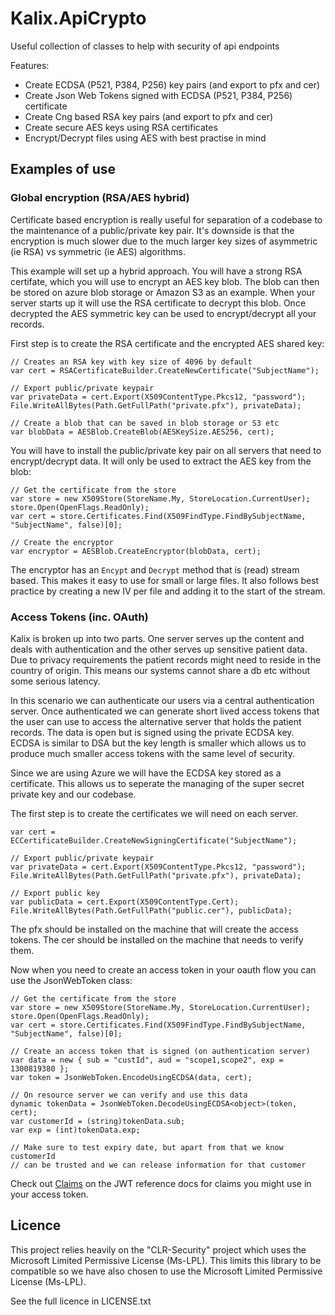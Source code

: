 # Kalix.ApiCrypto

Useful collection of classes to help with security of api endpoints

Features:
- Create ECDSA (P521, P384, P256) key pairs (and export to pfx and cer)
- Create Json Web Tokens signed with ECDSA (P521, P384, P256) certificate
- Create Cng based RSA key pairs (and export to pfx and cer)
- Create secure AES keys using RSA certificates
- Encrypt/Decrypt files using AES with best practise in mind

## Examples of use

### Global encryption (RSA/AES hybrid)

Certificate based encryption is really useful for separation of a codebase to the maintenance
of a public/private key pair. It's downside is that the encryption is much slower due to the
much larger key sizes of asymmetric (ie RSA) vs symmetric (ie AES) algorithms.

This example will set up a hybrid approach. You will have a strong RSA certifate, which you
will use to encrypt an AES key blob. The blob can then be stored on azure blob storage or Amazon S3
as an example. When your server starts up it will use the RSA certificate to decrypt this blob.
Once decrypted the AES symmetric key can be used to encrypt/decrypt all your records.

First step is to create the RSA certificate and the encrypted AES shared key:

	// Creates an RSA key with key size of 4096 by default
    var cert = RSACertificateBuilder.CreateNewCertificate("SubjectName");

	// Export public/private keypair
    var privateData = cert.Export(X509ContentType.Pkcs12, "password");
    File.WriteAllBytes(Path.GetFullPath("private.pfx"), privateData);

	// Create a blob that can be saved in blob storage or S3 etc
	var blobData = AESBlob.CreateBlob(AESKeySize.AES256, cert);

You will have to install the public/private key pair on all servers that need to encrypt/decrypt
data. It will only be used to extract the AES key from the blob:

    // Get the certificate from the store
    var store = new X509Store(StoreName.My, StoreLocation.CurrentUser);
    store.Open(OpenFlags.ReadOnly);
    var cert = store.Certificates.Find(X509FindType.FindBySubjectName, "SubjectName", false)[0];

	// Create the encryptor
	var encryptor = AESBlob.CreateEncryptor(blobData, cert);

The encryptor has an `Encypt` and `Decrypt` method that is (read) stream based. This makes it
easy to use for small or large files. It also follows best practice by creating a new IV per 
file and adding it to the start of the stream. 

### Access Tokens (inc. OAuth)

Kalix is broken up into two parts. One server serves up the content and deals with
authentication and the other serves up sensitive patient data. Due to privacy requirements
the patient records might need to reside in the country of origin. This means our systems cannot
share a db etc without some serious latency.

In this scenario we can authenticate our users via a central authentication server. Once
authenticated we can generate short lived access tokens that the user can use to access
the alternative server that holds the patient records. The data is open but is signed using
the private ECDSA key. ECDSA is similar to DSA but the key length is smaller which allows
us to produce much smaller access tokens with the same level of security.

Since we are using Azure we will have the ECDSA key stored as a certificate. This allows us
to seperate the managing of the super secret private key and our codebase.

The first step is to create the certificates we will need on each server. 

    var cert = ECCertificateBuilder.CreateNewSigningCertificate("SubjectName");

	// Export public/private keypair
    var privateData = cert.Export(X509ContentType.Pkcs12, "password");
    File.WriteAllBytes(Path.GetFullPath("private.pfx"), privateData);

	// Export public key
    var publicData = cert.Export(X509ContentType.Cert);
    File.WriteAllBytes(Path.GetFullPath("public.cer"), publicData);

The pfx should be installed on the machine that will create the access tokens. The cer
should be installed on the machine that needs to verify them.

Now when you need to create an access token in your oauth flow you can use the JsonWebToken
class:

    // Get the certificate from the store
    var store = new X509Store(StoreName.My, StoreLocation.CurrentUser);
    store.Open(OpenFlags.ReadOnly);
    var cert = store.Certificates.Find(X509FindType.FindBySubjectName, "SubjectName", false)[0];

	// Create an access token that is signed (on authentication server)
	var data = new { sub = "custId", aud = "scope1,scope2", exp = 1300819380 };
	var token = JsonWebToken.EncodeUsingECDSA(data, cert);

	// On resource server we can verify and use this data
	dynamic tokenData = JsonWebToken.DecodeUsingECDSA<object>(token, cert);
	var customerId = (string)tokenData.sub;
	var exp = (int)tokenData.exp;

	// Make sure to test expiry date, but apart from that we know customerId
	// can be trusted and we can release information for that customer

Check out [Claims](http://self-issued.info/docs/draft-ietf-oauth-json-web-token.html#Claims) on the
JWT reference docs for claims you might use in your access token.

## Licence

This project relies heavily on the "CLR-Security" project which uses the Microsoft Limited Permissive License (Ms-LPL).
This limits this library to be compatible so we have also chosen to use the Microsoft Limited Permissive License (Ms-LPL).

See the full licence in LICENSE.txt